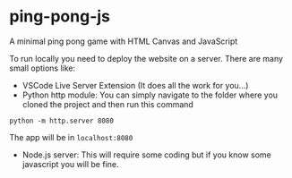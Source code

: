 # ping-pong-js
A minimal ping pong game with HTML Canvas and JavaScript

To run locally you need to deploy the website on a server. There are many small options like:

- VSCode Live Server Extension (It does all the work for you...)
- Python http module: You can simply navigate to the folder where you cloned the project and then run this command
```
python -m http.server 8080
```
The app will be in `localhost:8080`

- Node.js server: This will require some coding but if you know some javascript you will be fine.
